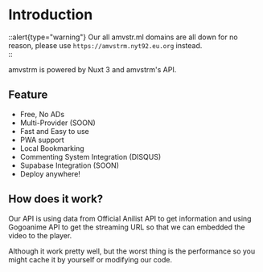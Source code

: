 # Introduction

::alert{type="warning"}
Our all amvstr.ml domains are all down for no reason, please use `https://amvstrm.nyt92.eu.org` instead.  
::

amvstrm is powered by Nuxt 3 and amvstrm's API.

## Feature

- Free, No ADs
- Multi-Provider (SOON)
- Fast and Easy to use
- PWA support
- Local Bookmarking
- Commenting System Integration (DISQUS)
- Supabase Integration (SOON)
- Deploy anywhere!

## How does it work?

Our API is using data from Official Anilist API to get information and using Gogoanime API to get the streaming URL so that we can embedded the video to the player.

Although it work pretty well, but the worst thing is the performance so you might cache it by yourself or modifying our code.

